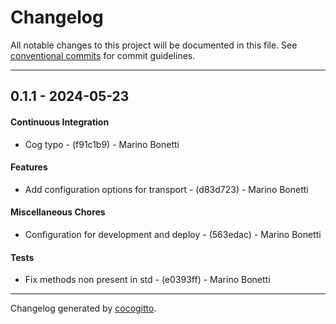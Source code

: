 # Changelog
All notable changes to this project will be documented in this file. See [conventional commits](https://www.conventionalcommits.org/) for commit guidelines.

- - -
## 0.1.1 - 2024-05-23
#### Continuous Integration
- Cog typo - (f91c1b9) - Marino Bonetti
#### Features
- Add configuration options for transport - (d83d723) - Marino Bonetti
#### Miscellaneous Chores
- Configuration for development and deploy - (563edac) - Marino Bonetti
#### Tests
- Fix methods non present in std - (e0393ff) - Marino Bonetti

- - -

Changelog generated by [cocogitto](https://github.com/cocogitto/cocogitto).